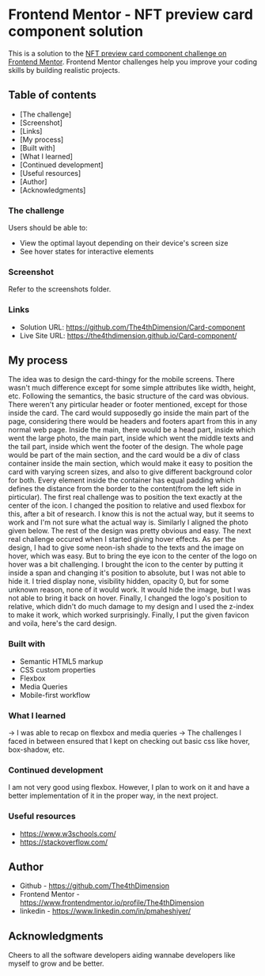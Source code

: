 # Frontend Mentor - NFT preview card component solution

This is a solution to the [NFT preview card component challenge on Frontend Mentor](https://www.frontendmentor.io/challenges/nft-preview-card-component-SbdUL_w0U). Frontend Mentor challenges help you improve your coding skills by building realistic projects. 

## Table of contents

  - [The challenge]
  - [Screenshot]
  - [Links]
  - [My process]
  - [Built with]
  - [What I learned]
  - [Continued development]
  - [Useful resources]
  - [Author]
  - [Acknowledgments]



### The challenge

Users should be able to:

- View the optimal layout depending on their device's screen size
- See hover states for interactive elements

### Screenshot

Refer to the screenshots folder.

### Links

- Solution URL: https://github.com/The4thDimension/Card-component
- Live Site URL: https://the4thdimension.github.io/Card-component/

## My process

The idea was to design the card-thingy for the mobile screens. There wasn't much difference except for some simple attributes like width, height, etc. Following the semantics, the basic 
structure of the card was obvious. There weren't any pirticular header or footer mentioned, except for those inside the card. The card would supposedly go inside the main part of the 
page, considering there would be headers and footers apart from this in any normal web page. Inside the main, there would be a head part, inside which went the large photo, the main part,
inside which went the middle texts and the tail part, inside which went the footer of the design. The whole page would be part of the main section, and the card would be a div of class
container inside the main section, which would make it easy to position the card with varying screen sizes, and also to give different background color for both. Every element inside the 
container has equal padding which defines the distance from the border to the content(from the left side in pirticular). The first real challenge was to position the text exactly at the 
center of the icon. I changed the position to relative and used flexbox for this, after a bit of research. I know this is not the actual way, but it seems to work and I'm not sure what
the actual way is. Similarly I aligned the photo given below. The rest of the design was pretty obvious and easy. The next real challenge occured when I started giving hover effects.
As per the design, I had to give some neon-ish shade to the texts and the image on hover, which was easy. But to bring the eye icon to the center of the logo on hover was a bit challenging.
I brought the icon to the center by putting it inside a span and changing it's position to absolute, but I was not able to hide it. I tried display none, visibility hidden, opacity 0, 
but for some unknown reason, none of it would work. It would hide the image, but I was not able to bring it back on hover. Finally, I changed the logo's position to relative, which didn't
do much damage to my design and I used the z-index to make it work, which worked surprisingly. Finally, I put the given favicon and voila, here's the card design.

### Built with

- Semantic HTML5 markup
- CSS custom properties
- Flexbox
- Media Queries
- Mobile-first workflow


### What I learned

-> I was able to recap on flexbox and media queries
-> The challenges I faced in between ensured that I kept on checking out basic css like hover, box-shadow, etc.

### Continued development

I am not very good using flexbox. However, I plan to work on it and have a better implementation of it in the proper way, in the next project.

### Useful resources

- https://www.w3schools.com/
- https://stackoverflow.com/


## Author

- Github - https://github.com/The4thDimension
- Frontend Mentor - https://www.frontendmentor.io/profile/The4thDimension
- linkedin - https://www.linkedin.com/in/pmaheshiyer/


## Acknowledgments

Cheers to all the software developers aiding wannabe developers like myself to grow and be better.